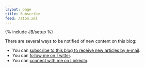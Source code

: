 ```yaml
---
layout: page
title: Subscribe
feed: /atom.xml
---
```

{% include JB/setup %}

There are several ways to be notified of new content on this blog: 
- You can [subscribe to this blog to receive new articles by e-mail](http://feedburner.google.com/fb/a/mailverify?uri=JulienGilli&amp;loc=en_US).
- You can [follow me on Twitter](https://twitter.com/misterdjules).
- You can [connect with me on LinkedIn](http://ca.linkedin.com/in/jgilli/).